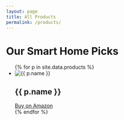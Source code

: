 ```yaml
---
layout: page
title: All Products
permalink: /products/
---
```


# Our Smart Home Picks

<ul class="product-grid">
  {% for p in site.data.products %}
    <li>
      <img src="{{ p.image }}" alt="{{ p.name }}" />
      <h2>{{ p.name }}</h2>
      <a class="btn" href="https://www.amazon.com/dp/{{ p.asin }}?tag=youraffiliatetag" target="_blank">
        Buy on Amazon
      </a>
    </li>
  {% endfor %}
</ul>